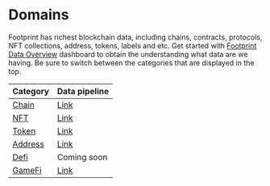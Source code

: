 # Domains

Footprint has richest blockchain data, including chains, contracts, protocols, NFT collections, address, tokens, labels and etc. Get started with [Footprint Data Overview](https://www.footprint.network/@Footprint/Footprint-Data-Overview) dashboard to obtain the understanding what data are we having. Be sure to switch between the categories that are displayed in the top.

| Category                                                                   | Data pipeline                                                                                                                                                                                                                                                                                                                                                                                                                                                                                                                                                                                                                                                                                                                                                                                                                                                                                                                                                                                                                                                                                                                                                                                                                                                                                                                                                                                                                                                                                                                                                                                                                                                                                                                                                     |
| -------------------------------------------------------------------------- |-------------------------------------------------------------------------------------------------------------------------------------------------------------------------------------------------------------------------------------------------------------------------------------------------------------------------------------------------------------------------------------------------------------------------------------------------------------------------------------------------------------------------------------------------------------------------------------------------------------------------------------------------------------------------------------------------------------------------------------------------------------------------------------------------------------------------------------------------------------------------------------------------------------------------------------------------------------------------------------------------------------------------------------------------------------------------------------------------------------------------------------------------------------------------------------------------------------------------------------------------------------------------------------------------------------------------------------------------------------------------------------------------------------------------------------------------------------------------------------------------------------------------------------------------------------------------------------------------------------------------------------------------------------------------------------------------------------------------------------------------------------------|
| [Chain](https://www.footprint.network/@Footprint/Footprint-Chain-Data)     | [Link](https://www.plantuml.com/plantuml/svg/DCtFIiD0483nUvvYg-TaZueW5XF_52A8jASAPRAPD36xCs5sbaNxyhQ7ViVlybj71T4KVB7gSPW8JRjvUzy-jxkNOZMHywd79DwCgajyi5OWLyT9nzIbYEAO54ahny4s0ZC65lk5VICOO_dfWNJtqTe0KL5ir5-FrNB1YWNS34SqdJ3zeRbjxkgwlZUdmfpZxWUTcflz_ihcdAk1MHUPpXoXPfRPhb-loswXyrXkQE2oWJXs3D8_wMKU208-eeuecC911IY2quafccywkH7-kp6V7JTX88pVUGhKdbVQTDjhrLFVOcKvng5MZ8smIRggykx5EnME6Gz5qKAqVqx-lZ61dpt366KkYVpy_AdahXmUDP73lS7VNbjnP5urSg3NjAF-Q_ZbIL0Y7JhRC5vLWSueUekaJWgfMiy2teuBZmAKQNi_ZavSzn9DhhbZlPFLQ0HXW2KWz5AiZzeUfG641zabj1Cd0Puwyym9p5UBTXj_k8bK1SoRiTEslWOMXf5I62v6O_fcBxlbl0X3cKh-7XrjwuaofLLnpw-0jag0Tm5n7NoljBGoHzX7iDrPnPL-AMSy83iN4M5RCoXUpkyLkDGanhqqUwj7yJeLry9XbQcbEDeC3kmX77G4ZIDCOZ1BLMyBQIrAavB3Jaybbe19nlX_6ZfL6-xxJj8vIEIgitqduhHAEgyC3-auQeqoFiOBhcM-NbtYAzSfVP9T-Vddj_1V_baDhBEQ6yw6Ai5QQpNZGjZUU5TI1a0cxOWQPDXEgMXuWt8JfjER4M-_TJTSU32Sa5aLY82tSKtQj1E3cyDTMCvO-E9BaU1ae_DlQRz0D60rT--dvmAygNSRuVd6uWrfBynVg9X2DLp7ADw4Ki0wVfv8n5h6f0FjlgtVgmB-k-l-TkdmIpfyIeTVLqwNlcBmaa7vGZgm1BHFByZz4mJdmbRd6OBoB69itboJxbw0GBoX3479GKiLxxFjv3z4Uwwv4LFREa_uti9aqiHJLpsbu5Q8QeEsQ87YMk6Ls2PFu05BB065ZB4SmxRdKU8ftPctJ0m11stFPKwCJugi3Ue0yTcDFc4y4eGVKyPHpZKPE-8Yk_n5Td2H3LwKNhO6LN3AW9KZRNBrbYxLnsWZB-4yFlEvwU7XEz8AydiC4OyFZLHaBYfxC2WodsZdO-DgNWL64QAqhQCR1WN-pZBuLEz5X1Enk7pIiRa25ABH9QWxmDCBwki65O_X0dGgnGe4UIuwk_Pay0zfghxHVm40)                                                                                                                                                                                                                                                                                                                                                                                             |
| [NFT](https://www.footprint.network/@Footprint/Footprint-NFT-Data)         | [Link](http://www.plantuml.com/plantuml/svg/nLXVRzis47_Nfs1ReDYMEKOs11q2T0kID5k131ZMvAaj25ewoPmfKYDFTZp3ttqILViaXO8MP4wLb-Xtn-FzlvFF7GgBPQwY5mcaKWExUV_hRxSNDtVleXTInwfCeBIApH4BTpQTMh4wpYJEordfmCP68sWyZaq-lR9Y0RcnqpyXkRBWtEGF9JJU_NuppOL3i5E7QmN7HNrPL8Xu8J9WCslqFy1UNRsvlBpyYMqYLZrczXV4o5v-_BYxThLQ7QV6O65bTPq6N1cxc9vVxw3fhPWfcBpNgPbS2JUV6M6JNx06kHOvl0MSWuKovsWMe3bQeLqArh5FUXFFXTJRFkNpvvTCEEQ9VLgq9GkSL4kmxDNrQVrtE0jgNriH8vSL2-kyxLJjS3IQ-CVRi7yhh44J6yMTAhCTIeT5ajJHyuJjeOpHAVBOA0KnIgCRXJ_fFagcXVWt8nOH_n3kTGaOkik8JIxi0h1G8eRgRUSYVspBOOar1yRpwb_GkFMQvWla7eIaWOEImSOd9wUdNiRjbwowg4zv6RiyuxCQUgIO3r9d2hfodCU-23fuYO6Dt_nmCbnfn31SS05wEwCzA9eWpYjbzeIPCl62eyp1eSYB7gxBV0Ps3ogJSQaJk2Uv_aegWUP9hSaVW6WUG38vOmwjr9Hi8ZUbHcx5YhWqWjL2jQxUFajGVAeCHuKuXiCI5F7r0cCAi0ADVPP8aRnr0GSEMsDknHi3Fysbva8f5WARw0H90xebiyJ4xbYQQJF7ftkj6WKePUgcQmhG3WJVjzXMI-IjOBlNBfv3BkhE_defOVMsiSQXBMCiBL2YURdjrjhqqz4hTfd8HXchV3pu-EfUI417rJxyz4991C9ZQyUxFJJ--ZD_T7HwUtogoMGFjgCmAF6xDbTNfbUVcvG7fI-5Ak6CVNFtuUhRBiZZqbhGyNfNoj-p159HgYhM5VVBNcNtNlUdX_1XMsRb6km3r85I0TYQjL2uvfO2Hs17CuAzURJTA86fiJbF0RoO8CMHi12nA_88hKY0rutih3979mgcpOvm-BgXkT5veuhfhjbHTwkTJ7uEh5XHQ6FolCDZAmfkHsE7ec6QFzhLdxuICgEIwXlX-jtbnOziyqnhjH883hb3WOuDqyZtmwVP9Z3nkWV8Rfu8gTRDIUfuHllkzOIsHArYRbG2Da3fjDi0EPSQntXcfTLZF3jRmtneK2Zkog9Gwu3VEhEluyEsvzZ_wRgZq5SF4GAzVh1X7_L7Tz25wt1uV9SCKuG25tRdqgYoTOsIVvSoaVsccejxlm4H8fPP3ycb9gHb9ey5JTfK6ME9hGxUGGis7FqmYSero43L-lJSUVo7z7YPFZv1A3xXwdh-3Z2Uh-4syOnv7KxYhvF3uK7JWTbugnjFnV4q3gThUAbLHcVWq6SmHzbYR_R34ANMssUFj4ZxV24SShFItQI-7mqW1JcSUoIjSMMFsTz88vaqtVgjAeeUR57L-ZB-QHK5VmzbJpqx-ADF5FmIdbYPpV4_tJd6qLdRw5ZW1ySHHOaolXVI6z57Loawrb5zT9cWisCNa2PX6SDNFKBA6HDPPY4J24merTO_6XCwlA16OPyIJyX_OQxgEGUTbBdw5m00) |
| [Token](https://www.footprint.network/@Footprint/Footprint-Token-Data)     | [Link](http://www.plantuml.com/plantuml/svg/lLPjRoCr4Fw-lyBNa_ZMHk958AJ2wTeh81K98UxJSR9cxKdMhDTUx77Q4FKtyAFuOsmslJZT337b8j9-sSSpdiUFnu_zAX84IfsjNcYS6uVYzeVlll_bzUtRDzKBuvHD6bEmeY7guzUpMO2xYuMX9jKfOb3U4JgwKBwRNGTeiVDXzZFgwu0ndlzamT7R7szd7KJ2C8kqidZHRufLFQWM5YZguDqVA5vUVtbrTVMLM5TY-FdwDrGaL0F6MUDQIRv59_jW54eDngwsSMEi6n32tVSs5BJUKDYXurIJcBZgQcztu3ZxNt-EtmzFQ7ZZ5gXQ_mmQOvBSPXbz8dA7rCxUlVkmCRhMNiKBusVRxPdTU4z3cgDl2MgBbn1gGo5rZwkW02xECSHFecgmWyifl3HuTpccoZZaAKe1nQzEh4Uw3zDfthy_4mBYTZ7JGLOdPktpuBi3USWp4AVZ4cpACu_5GP4PIZOGcqVr7ghSVD7O9GRnykQBpPzO_rTfjtICc_kTc1bXTSpZ6zqWxW7hQIVOjE3bucNW6qYZCXtO7DK7Jrvv-tH-wnV-iCqoEOdtXC61bHtqlN6BPx05Qo1A9Ypw5BZkrdZ_VvryhdpiKHcmyicykNon9_UZ9ArwfiJfLrVQ-RnSdil8GaO2YbAr8lFHiFh7fKyg9cT-JpZbuQ0hs6DcDluQisWUjVdqysQlHUyOb09eunPowUqJN9cWaWKQnaHCVM_pAkQWiFQ-bTQq63ESxA20DZOHQhdnb27RPv4x22sILD0pa0pWsenl4FAIbbQ6pInx6VToGeSyWUN1qTYazQf5pLm2l2FlR-NPr9cPe9995phHfQx68FrSxXbl7eRE9qSom5tMm0m0WzSfE0xF5HpUVQYF78DDyILEGifdMngdZGBouIErUExAx71UZ3Qq6j5_lyDP1sQ7cQ1Jx32l_t2h3l_itNz-_as9LtNafJUa7s3Lv4bMZ6Tl4ZQoH5KCMQM3LB7TDIIMkewj_X69PQgxfz32MpqyX6xUNBt-JAoPUw7W4yoRWdaObA_XWd4p3fq7UNikc-snE-IXEjHY5FL4pidhmml9MspP_qf7-AGklOMuT2xrq0BpCps_EeT6FkZ2oJ2_CTMHbwlWPvqw0X_6FfROoD89F4A-TEgFf5QlqEdKsRy1)                                                                                                                                                                                                                                                                                                                                                                                                                                                                                                                                |
| [Address](https://www.footprint.network/@Footprint/Footprint-Address-Data) | [Link](http://www.plantuml.com/plantuml/svg/vLVVQzim47xtN-6ciBV6ISPO6NGhJTjjqC4OwrDNZ2nT4Yso5AHpVopaVvzZPqvoSMgr60PRykJFtvrqzzsTv5E7p6AMgk10m4Xg2Ay-V_pq_Upg-Y8ua9ghJ41cLJX1dBbtKMJPVNSiSP8bcGFBZKRGsEKcZSujcq9gRFGDnBa5vuw-AgRn-ijLb3A7O2E7Zmgwi-LYmOpnAHj3c5YZVq5uUFvsE1mUX_CWp7yc-GaSGpvXKYkffp6QAUXuPYM7M32f7ajUmTKvWb0zbrGcn78B5Lgu8Xptc2P6LM3XlNXQR6t2I3q6FZNFs4HX59TMKhIxjSszTMvk_kWY4c6uwqeJbUf4byPWRgVn0x94mGcpYKIRfQimq3BjHc3TAySdaB8J2jz9k3yfJ6ENst7CB8G_T3WlzhkWRcvlEs78N1aDVRbELA8Cp-MKAJXawOpWonmIQCBSf88AXuoZDBfuGRWwInEm5JYo9jt9DXeArSjIBuG0BbEcrYoMcanZRDazWQh7EwOoMfsRUYwgLd1ItO4D3o_VBF_X_CLIbuj8FJALk1LIh-lw_L97vZQ0ESs8oiQaTjj8vCmQDDoeRVzW-Q1NGQIrAfnqXO27lpamLfvYDmCkcIgtCdzMogIBopvQ1hkxGll1-GXK7srdUnuaJ37DmPNxYXqoT77_k2SwP3ZiP-uFnYSCoZ4PnZLDAdKTkjhJ5bOEbTYCujncOm2v6eR9i85I_zgp6sW34kre63Kvs8tVNz4SrUDLmTMhILd_cPABm2UDnQaqw0twSNyGz_hxCqc8BIQJv8TWxLTbUSnLvzpOA96VSfSNmxFNuRnkT9Rs6uEXhU29XYrK0IqbaipcKYLrtKAogNOlcmdqja83Mzzh5e6NXcL1SwFHCevjAKgNtt-ujBTY-yFatwkXfihmKCFd2bCkiWYU-5GyEdg_WmNagwwHB-31arbx_SkPMz47-ykKKYk7r553WmMUlASy1klFW2TfjHzzkKNZ3I5ePEppGc-DWHUhKgoEqI1AEz6JKtqxmruMFYJlhD7bFKre6-nFpYbeaQNgDm00)                                                                                                                                                                                                                                                                                                                                                                                                                                                                                                                                                                                                                                                                                                                                                                                                                                                                                                                                                                                                                                                                                                                                                                                                                                                                                                                                                                                                                                                                                                                                                                                                                                                                                                                                                          |
| [Defi](https://www.footprint.network/@Footprint/Footprint-DeFi-Data)       | Coming soon                                                                                                                                                                                                                                                                                                                                                                                                                                                                                                                                                                                                                                                                                                                                                                                                                                                                                                                                                                                                                                                                                                                                                                                                                                                                                                                                                                                                                                                                                                                                                                                                                                                                                                                                                       |
| [GameFi](https://www.footprint.network/@Footprint/Footprint-GameFi-Data)   | [Link](http://www.plantuml.com/plantuml/uml/lLTRRzCm57xFhyWsYIVMC2Qs2MaWhTi0QKW8iQSnMOxZ9gQE7ModfLJzxpXjsjY9SsaHT2_jPn-VSxvptL649uHX_-7JXu_VRXuUxxmZmX3D8vmBwYTAPV9j40Wu7yL49NcOIomGPmepDK8y3Mu5dEAKY-0hZcu5blBq2uLCFNv-258e5HQ1L0kAHrcUKi_B89h26FkXuEmtzazkByVZyPM_z7pzuU4FZ9H__FIqLHk54KToH7YmKHxSSwuoGPXwhs18yJKK8L4YJu4Ia4c85E5Clf0emIcyjh0PmVFhjH2GMWAfN63_ErkY11AsikIVduzzAFtrYNMmCRFuX9IZAL0anLB1DAlX4LHu1oLG9hLp1yJoDCHY1qu4Jm6CeeBG7QXu0vf1cbUgOYZDxq0pXJQdAs_bLUnBGcTO-2VtRue_pVwXz1U983GvWB09tz9kWqxUhIjRkasiOdeTXUhNzbATY4nmnH6dGD8yBbq-rAlTMwPNDkZqohfIUcLXRLurZRTG1bFSHDKYgr3AO_wNNXU5hQsC28AAwsynumA35Ak4HxB1GdzjTRvNijDvfs9h0m0IrP4TCxRRiOOdP4qvcBrUDhapNkfXsOg87RKMpalb4IHqeUc0od0aWeiUnRQAWX-Z_WtEgmx0QMx8Xr1tNzH1YYwSYl5zB9CS4KX1eNz6b76RPpc5meJAgrB74rAZVKqn0mcdqTOffu4MzI25MKPOl7H71kYvDBm5R7kzCucDbkyyxwtT8VdJrhtca5BSXDkcJBCUr2zxg5HpGNEmyfgZxFJqNOUpdjMCU-vQBQxdRcV1zyZknbUiKqWFh_kxySsvlJhKKyXPX9pP0_hmNhnVUThPk9-DUrd5oCyS0ziuXkSrH76bQzJ6ehDDVM-aA_ZI3P-_SkDdLoq7vnTj4c1heAcqYMcDJR1GvxXwKKDR-3V2zi_pfJyo_KRkB3FjSEbpMTRIWPpznzrzwht7cCGlFLSpibfHNm0ACaehXWQWtZJ_xufOPdEfwu0rgUMb-lfedmxbPWykEiQGEvat_x40FW7EnaUa6SoEzNKzeEoDJG-2ZaxkDJUiOGBMwZDCnBcCz8YwmA4YBSr8YtVBbQDtyEFMYorAlRuAFVIDLa4pOJesWHRn0ShiAjhBmJRHElFslJy0)                                                                                                                                                                                                                                                                                                                                                                                                                                                        |

